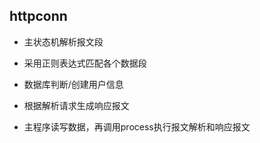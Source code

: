 ## httpconn

- 主状态机解析报文段

- 采用正则表达式匹配各个数据段

- 数据库判断/创建用户信息

- 根据解析请求生成响应报文

- 主程序读写数据，再调用process执行报文解析和响应报文
